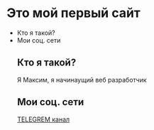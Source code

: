 <!DOCTYPE html>

<html>
<head>
  <title>мой первый сайт</title>
</head>

<body>
  <h1>Это мой первый сайт</h1>
  <ul>
    <li>Кто я такой?</li>
    <li>Мои соц. сети</li>
<h2>Кто я такой?</h2>
    <p>Я Максим, я начинаущий веб разработчик</p>
    <h2>Мои соц. сети</h2>
    <a href="https://t.me/sisu998">
      TELEGREM канал</a>
